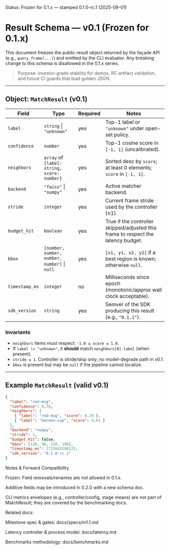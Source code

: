 <!-- markdownlint-disable-next-line MD041 -->
Status: Frozen for 0.1.x — stamped 0.1.0-rc.1 (2025-09-01)

# Result Schema — v0.1 (Frozen for 0.1.x)

This document freezes the public result object returned by the façade API
(e.g., `query_frame(...)`) and emitted by the CLI evaluator. Any breaking
change to this schema is disallowed in the 0.1.x series.

> Purpose: investor-grade stability for demos, RC artifact validation, and
> future CI guards that load golden JSON.

---

## Object: `MatchResult` (v0.1)

| Field          | Type                                    | Required | Notes                                                                                 |
|----------------|-----------------------------------------|----------|---------------------------------------------------------------------------------------|
| `label`        | `string` \| `"unknown"`                 | yes      | Top-1 label or `"unknown"` under open-set policy.                                     |
| `confidence`   | `number`                                | yes      | Top-1 cosine score in `[-1, 1]` (uncalibrated).                                       |
| `neighbors`    | `array` of `{label: string, score: number}` | yes  | Sorted desc by `score`; at least 0 elements; `score` in `[-1, 1]`.                    |
| `backend`      | `"faiss"` \| `"numpy"`                  | yes      | Active matcher backend.                                                               |
| `stride`       | `integer`                               | yes      | Current frame stride used by the controller (≥1).                                     |
| `budget_hit`   | `boolean`                               | yes      | True if the controller skipped/adjusted this frame to respect the latency budget.     |
| `bbox`         | `[number, number, number, number]` \| `null` | yes  | `[x1, y1, x2, y2]` if a best region is known; otherwise `null`.                   |
| `timestamp_ms` | `integer`                                | no       | Milliseconds since epoch (monotonic/approx wall clock acceptable).                    |
| `sdk_version`  | `string`                                 | yes      | Semver of the SDK producing this result (e.g., `"0.1.1"`).                            |

### Invariants

- `neighbors` items must respect: `-1.0 ≤ score ≤ 1.0`.
- If `label != "unknown"`, it **should** match `neighbors[0].label` (when present).
- `stride ≥ 1`. Controller is stride/skip only; no model-degrade path in v0.1.
- `bbox` is present but may be `null` if the pipeline cannot localize.

---

## Example `MatchResult` (valid v0.1)

```json
{
  "label": "red-mug",
  "confidence": 0.78,
  "neighbors": [
    { "label": "red-mug", "score": 0.78 },
    { "label": "maroon-cup", "score": 0.65 }
  ],
  "backend": "numpy",
  "stride": 1,
  "budget_hit": false,
  "bbox": [120, 96, 220, 196],
  "timestamp_ms": 1725043200123,
  "sdk_version": "0.1.0-rc.1"
}
```

Notes & Forward Compatibility

Frozen: Field removals/renames are not allowed in 0.1.x.

Additive fields may be introduced in 0.2.0 with a new schema doc.

CLI metrics envelopes (e.g., controller/config, stage means) are not
part of MatchResult; they are covered by the benchmarking docs.

Related docs:

Milestone spec & gates: docs/specs/m1.1.md

Latency controller & process model: docs/latency.md

Benchmarks methodology: docs/benchmarks.md
